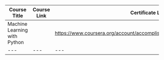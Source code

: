 |Course Title|Course Link|Certificate Link|
|---|---|---|
|Machine Learning with Python||https://www.coursera.org/account/accomplishments/certificate/VZQGDELJ3HZH|
|---|---|---|
